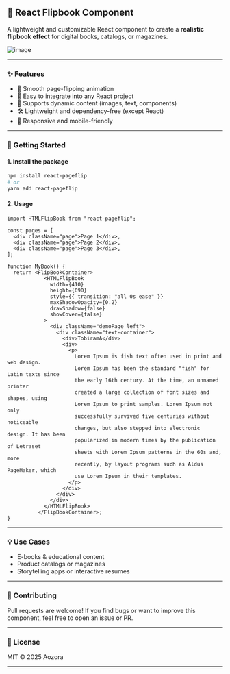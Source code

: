 ## 📖 React Flipbook Component

A lightweight and customizable React component to create a **realistic flipbook effect** for digital books, catalogs, or magazines.

![image](https://github.com/user-attachments/assets/1ed3d194-1191-4034-936c-6e4ac848c5b3)


---

### ✨ Features

* 📘 Smooth page-flipping animation
* 🧩 Easy to integrate into any React project
* 🎯 Supports dynamic content (images, text, components)
* 🛠️ Lightweight and dependency-free (except React)
* 📱 Responsive and mobile-friendly

---

### 🚀 Getting Started

#### 1. Install the package

```bash
npm install react-pageflip
# or
yarn add react-pageflip
```

#### 2. Usage

```tsx
import HTMLFlipBook from "react-pageflip";

const pages = [
  <div className="page">Page 1</div>,
  <div className="page">Page 2</div>,
  <div className="page">Page 3</div>,
];

function MyBook() {
  return <FlipBookContainer>
            <HTMLFlipBook
              width={410}
              height={690}
              style={{ transition: "all 0s ease" }}
              maxShadowOpacity={0.2}
              drawShadow={false}
              showCover={false}
            >
              <div className="demoPage left">
                <div className="text-container">
                  <div>TobiramA</div>
                  <div>
                    <p>
                      Lorem Ipsum is fish text often used in print and web design.
                      Lorem Ipsum has been the standard "fish" for Latin texts since
                      the early 16th century. At the time, an unnamed printer
                      created a large collection of font sizes and shapes, using
                      Lorem Ipsum to print samples. Lorem Ipsum not only
                      successfully survived five centuries without noticeable
                      changes, but also stepped into electronic design. It has been
                      popularized in modern times by the publication of Letraset
                      sheets with Lorem Ipsum patterns in the 60s and, more
                      recently, by layout programs such as Aldus PageMaker, which
                      use Lorem Ipsum in their templates.
                    </p>
                  </div>
                </div>
              </div>
            </HTMLFlipBook>
          </FlipBookContainer>;
}
```

---

### 💡 Use Cases

* E-books & educational content
* Product catalogs or magazines
* Storytelling apps or interactive resumes

---

### 🤝 Contributing

Pull requests are welcome! If you find bugs or want to improve this component, feel free to open an issue or PR.

---

### 📄 License

MIT © 2025 Aozora

---
